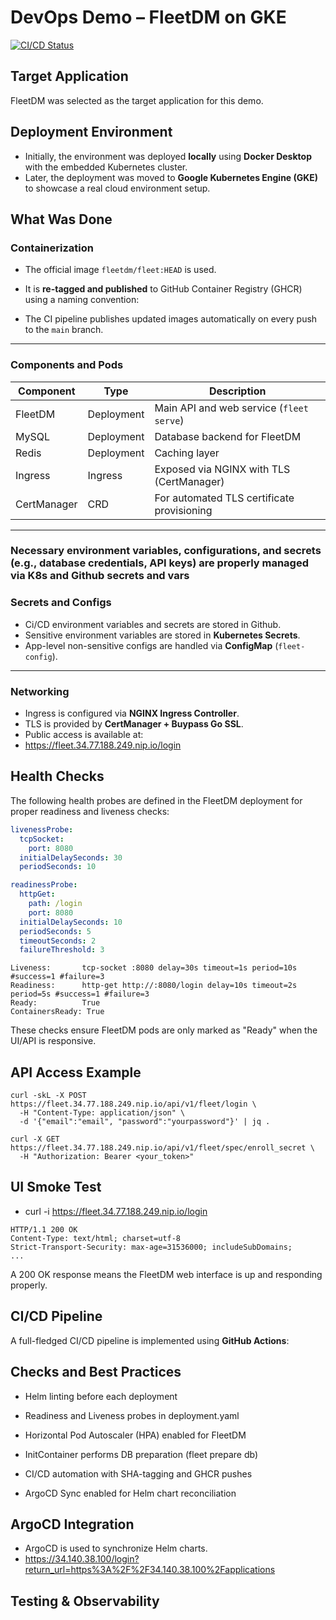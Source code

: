 # DevOps Demo – FleetDM on GKE

[![CI/CD Status](https://github.com/nomaderr/devops/actions/workflows/deploy.yaml/badge.svg)](https://github.com/nomaderr/devops/actions)

## Target Application

FleetDM was selected as the target application for this demo.

## Deployment Environment

- Initially, the environment was deployed **locally** using **Docker Desktop** with the embedded Kubernetes cluster.
- Later, the deployment was moved to **Google Kubernetes Engine (GKE)** to showcase a real cloud environment setup.

## What Was Done

### Containerization

- The official image `fleetdm/fleet:HEAD` is used.
- It is **re-tagged and published** to GitHub Container Registry (GHCR) using a naming convention:

- The CI pipeline publishes updated images automatically on every push to the `main` branch.

---

### Components and Pods

| Component    | Type        | Description                                |
|--------------|-------------|--------------------------------------------|
| FleetDM      | Deployment  | Main API and web service (`fleet serve`)   |
| MySQL        | Deployment  | Database backend for FleetDM               |
| Redis        | Deployment  | Caching layer                              |
| Ingress      | Ingress     | Exposed via NGINX with TLS (CertManager)   |
| CertManager  | CRD         | For automated TLS certificate provisioning |

---

### Necessary environment variables, configurations, and secrets (e.g., database credentials, API keys) are properly managed via K8s and Github secrets and vars

### Secrets and Configs
- Ci/CD environment variables and secrets are stored in Github.
- Sensitive environment variables are stored in **Kubernetes Secrets**.
- App-level non-sensitive configs are handled via **ConfigMap** (`fleet-config`).

---

### Networking

- Ingress is configured via **NGINX Ingress Controller**.
- TLS is provided by **CertManager + Buypass Go SSL**.
- Public access is available at:
- https://fleet.34.77.188.249.nip.io/login


## Health Checks

The following health probes are defined in the FleetDM deployment for proper readiness and liveness checks:

```yaml
livenessProbe:
  tcpSocket:
    port: 8080
  initialDelaySeconds: 30
  periodSeconds: 10

readinessProbe:
  httpGet:
    path: /login
    port: 8080
  initialDelaySeconds: 10
  periodSeconds: 5
  timeoutSeconds: 2
  failureThreshold: 3

```
```
Liveness:       tcp-socket :8080 delay=30s timeout=1s period=10s #success=1 #failure=3
Readiness:      http-get http://:8080/login delay=10s timeout=2s period=5s #success=1 #failure=3
Ready:          True
ContainersReady: True
```
These checks ensure FleetDM pods are only marked as "Ready" when the UI/API is responsive.

## API Access Example

```
curl -skL -X POST https://fleet.34.77.188.249.nip.io/api/v1/fleet/login \
  -H "Content-Type: application/json" \
  -d '{"email":"email", "password":"yourpassword"}' | jq .
```
```
curl -X GET https://fleet.34.77.188.249.nip.io/api/v1/fleet/spec/enroll_secret \
  -H "Authorization: Bearer <your_token>"
```

## UI Smoke Test
- curl -i https://fleet.34.77.188.249.nip.io/login
```
HTTP/1.1 200 OK
Content-Type: text/html; charset=utf-8
Strict-Transport-Security: max-age=31536000; includeSubDomains;
...
```
A 200 OK response means the FleetDM web interface is up and responding properly.

## CI/CD Pipeline

A full-fledged CI/CD pipeline is implemented using **GitHub Actions**:


## Checks and Best Practices
- Helm linting before each deployment

- Readiness and Liveness probes in deployment.yaml

- Horizontal Pod Autoscaler (HPA) enabled for FleetDM

- InitContainer performs DB preparation (fleet prepare db)

- CI/CD automation with SHA-tagging and GHCR pushes

- ArgoCD Sync enabled for Helm chart reconciliation

## ArgoCD Integration
- ArgoCD is used to synchronize Helm charts.
- https://34.140.38.100/login?return_url=https%3A%2F%2F34.140.38.100%2Fapplications

## Testing & Observability